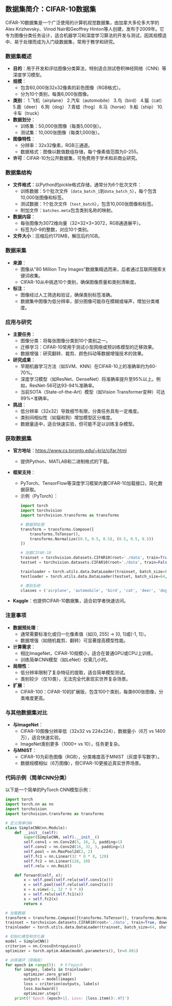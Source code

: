 ## 数据集简介：CIFAR-10数据集
CIFAR-10数据集是一个广泛使用的计算机视觉数据集，由加拿大多伦多大学的Alex Krizhevsky、Vinod Nair和Geoffrey Hinton等人创建，发布于2009年。它专为图像分类任务设计，适合机器学习和深度学习算法的开发与测试，因其规模适中、易于处理而成为入门级数据集，常用于教学和研究。

### 数据集概述
- **目的**：用于开发和评估图像分类算法，特别适合测试卷积神经网络（CNN）等深度学习模型。
- **规模**：
  - 包含60,000张32x32像素的彩色图像（RGB格式）。
  - 分为10个类别，每类6,000张图像。
- **类别**：
  1.飞机（airplane）
  2.汽车（automobile）
  3.鸟（bird）
  4.猫（cat）
  5.鹿（deer）
  6.狗（dog）
  7.青蛙（frog）
  8.马（horse）
  9.船（ship）
  10.卡车（truck）
- **数据划分**：
  - 训练集：50,000张图像（每类5,000张）。
  - 测试集：10,000张图像（每类1,000张）。
- **图像特性**：
  - 分辨率：32x32像素，RGB三通道。
  - 数据格式：图像以数值数组存储，每个像素值范围为0-255。
- **许可**：CIFAR-10为公开数据集，可免费用于学术和非商业研究。

### 数据集结构
- **文件格式**：以Python的pickle格式存储，通常分为6个批次文件：
  - 训练数据：5个批次文件（`data_batch_1`到`data_batch_5`），每个包含10,000张图像和标签。
  - 测试数据：1个批次文件（`test_batch`），包含10,000张图像和标签。
  - 附加文件：`batches.meta`包含类别名称的映射。
- **数据内容**：
  - 每张图像为3072维向量（32×32×3=3072，RGB通道展平）。
  - 标签为0-9的整数，对应10个类别。
- **文件大小**：压缩后约170MB，解压后约1GB。

### 数据采集
- **来源**：
  - 图像从“80 Million Tiny Images”数据集精选而来，后者通过互联网搜索关键词收集。
  - CIFAR-10从中挑选10个类别，确保图像质量和类别清晰度。
- **标注**：
  - 图像经过人工筛选和验证，确保类别标签准确。
  - 数据集中图像为低分辨率，部分图像可能存在模糊或噪声，增加分类难度。

### 应用与研究
- **主要任务**：
  - 图像分类：将每张图像分类到10个类别之一。
  - 迁移学习：CIFAR-10常用于测试小型网络或预训练模型的迁移效果。
  - 数据增强：研究翻转、裁剪、颜色抖动等数据增强技术的效果。
- **研究成果**：
  - 早期机器学习方法（如SVM、KNN）在CIFAR-10上的准确率约为60-70%。
  - 深度学习模型（如ResNet、DenseNet）将准确率提升至95%以上。例如，ResNet-56可达93-94%准确率。
  - 当前SOTA（State-of-the-Art）模型（如Vision Transformer变种）可达99%+准确率。
- **挑战**：
  - 低分辨率（32x32）导致细节有限，分类任务具有一定难度。
  - 类别间相似性（如猫和狗）增加模型区分难度。
  - 数据量适中，适合快速实验，但可能不足以训练复杂模型。

### 获取数据集
- **官方地址**：https://www.cs.toronto.edu/~kriz/cifar.html
  - 提供Python、MATLAB和二进制格式的下载。
- **框架支持**：
  - PyTorch、TensorFlow等深度学习框架内置CIFAR-10加载接口，简化数据获取。
  - 示例（PyTorch）：
    ```python
    import torch
    import torchvision
    import torchvision.transforms as transforms

    # 数据预处理
    transform = transforms.Compose([
        transforms.ToTensor(),
        transforms.Normalize((0.5, 0.5, 0.5), (0.5, 0.5, 0.5))
    ])

    # 加载CIFAR-10
    trainset = torchvision.datasets.CIFAR10(root='./data', train=True, download=True, transform=transform)
    testset = torchvision.datasets.CIFAR10(root='./data', train=False, download=True, transform=transform)

    trainloader = torch.utils.data.DataLoader(trainset, batch_size=64, shuffle=True)
    testloader = torch.utils.data.DataLoader(testset, batch_size=64, shuffle=False)

    # 类别名称
    classes = ('airplane', 'automobile', 'bird', 'cat', 'deer', 'dog', 'frog', 'horse', 'ship', 'truck')
    ```

- **Kaggle**：也提供CIFAR-10数据集，适合初学者快速访问。

### 注意事项
- **数据预处理**：
  - 通常需要标准化或归一化像素值（如[0, 255] -> [0, 1]或[-1, 1]）。
  - 数据增强（如随机裁剪、翻转）可显著提高模型性能。
- **计算需求**：
  - 相比ImageNet，CIFAR-10规模小，适合在普通GPU或CPU上训练。
  - 训练简单CNN模型（如LeNet）仅需几小时。
- **局限性**：
  - 低分辨率限制了复杂特征的提取，适合简单模型测试。
  - 类别较少（仅10类），无法完全代表现实世界复杂场景。
- **扩展**：
  - CIFAR-100：CIFAR-10的扩展版，包含100个类别，每类600张图像，分类难度更高。

### 与其他数据集对比
- **与ImageNet**：
  - CIFAR-10图像分辨率低（32x32 vs 224x224），数据量小（6万 vs 1400万），适合快速实验。
  - ImageNet类别更多（1000+ vs 10），任务更复杂。
- **与MNIST**：
  - CIFAR-10为彩色图像（RGB），分类难度高于MNIST（灰度手写数字）。
  - 数据规模相似（6万图像），但CIFAR-10更接近真实世界场景。

### 代码示例（简单CNN分类）
以下是一个简单的PyTorch CNN模型示例：
```python
import torch
import torch.nn as nn
import torchvision
import torchvision.transforms as transforms

# 定义简单CNN
class SimpleCNN(nn.Module):
    def __init__(self):
        super(SimpleCNN, self).__init__()
        self.conv1 = nn.Conv2d(3, 16, 3, padding=1)
        self.conv2 = nn.Conv2d(16, 32, 3, padding=1)
        self.pool = nn.MaxPool2d(2, 2)
        self.fc1 = nn.Linear(32 * 8 * 8, 128)
        self.fc2 = nn.Linear(128, 10)
        self.relu = nn.ReLU()

    def forward(self, x):
        x = self.pool(self.relu(self.conv1(x)))
        x = self.pool(self.relu(self.conv2(x)))
        x = x.view(-1, 32 * 8 * 8)
        x = self.relu(self.fc1(x))
        x = self.fc2(x)
        return x

# 加载数据
transform = transforms.Compose([transforms.ToTensor(), transforms.Normalize((0.5, 0.5, 0.5), (0.5, 0.5, 0.5))])
trainset = torchvision.datasets.CIFAR10(root='./data', train=True, download=True, transform=transform)
trainloader = torch.utils.data.DataLoader(trainset, batch_size=64, shuffle=True)

# 初始化模型和优化器
model = SimpleCNN()
criterion = nn.CrossEntropyLoss()
optimizer = torch.optim.Adam(model.parameters(), lr=0.001)

# 训练循环（简略版）
for epoch in range(5):  # 5个epoch
    for images, labels in trainloader:
        optimizer.zero_grad()
        outputs = model(images)
        loss = criterion(outputs, labels)
        loss.backward()
        optimizer.step()
    print(f'Epoch {epoch+1}, Loss: {loss.item():.4f}')
```
